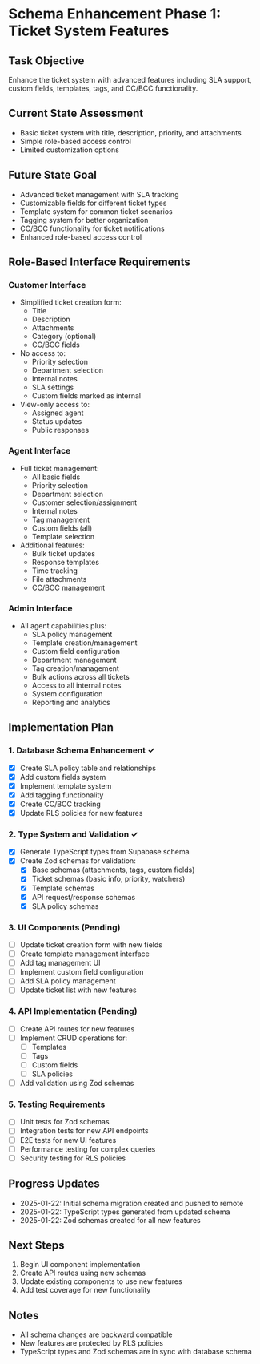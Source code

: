 # Schema Enhancement Phase 1: Ticket System Features

## Task Objective
Enhance the ticket system with advanced features including SLA support, custom fields, templates, tags, and CC/BCC functionality.

## Current State Assessment
- Basic ticket system with title, description, priority, and attachments
- Simple role-based access control
- Limited customization options

## Future State Goal
- Advanced ticket management with SLA tracking
- Customizable fields for different ticket types
- Template system for common ticket scenarios
- Tagging system for better organization
- CC/BCC functionality for ticket notifications
- Enhanced role-based access control

## Role-Based Interface Requirements

### Customer Interface
- Simplified ticket creation form:
  - Title
  - Description
  - Attachments
  - Category (optional)
  - CC/BCC fields
- No access to:
  - Priority selection
  - Department selection
  - Internal notes
  - SLA settings
  - Custom fields marked as internal
- View-only access to:
  - Assigned agent
  - Status updates
  - Public responses

### Agent Interface
- Full ticket management:
  - All basic fields
  - Priority selection
  - Department selection
  - Customer selection/assignment
  - Internal notes
  - Tag management
  - Custom fields (all)
  - Template selection
- Additional features:
  - Bulk ticket updates
  - Response templates
  - Time tracking
  - File attachments
  - CC/BCC management

### Admin Interface
- All agent capabilities plus:
  - SLA policy management
  - Template creation/management
  - Custom field configuration
  - Department management
  - Tag creation/management
  - Bulk actions across all tickets
  - Access to all internal notes
  - System configuration
  - Reporting and analytics

## Implementation Plan

### 1. Database Schema Enhancement ✓
- [x] Create SLA policy table and relationships
- [x] Add custom fields system
- [x] Implement template system
- [x] Add tagging functionality
- [x] Create CC/BCC tracking
- [x] Update RLS policies for new features

### 2. Type System and Validation ✓
- [x] Generate TypeScript types from Supabase schema
- [x] Create Zod schemas for validation:
  - [x] Base schemas (attachments, tags, custom fields)
  - [x] Ticket schemas (basic info, priority, watchers)
  - [x] Template schemas
  - [x] API request/response schemas
  - [x] SLA policy schemas

### 3. UI Components (Pending)
- [ ] Update ticket creation form with new fields
- [ ] Create template management interface
- [ ] Add tag management UI
- [ ] Implement custom field configuration
- [ ] Add SLA policy management
- [ ] Update ticket list with new features

### 4. API Implementation (Pending)
- [ ] Create API routes for new features
- [ ] Implement CRUD operations for:
  - [ ] Templates
  - [ ] Tags
  - [ ] Custom fields
  - [ ] SLA policies
- [ ] Add validation using Zod schemas

### 5. Testing Requirements
- [ ] Unit tests for Zod schemas
- [ ] Integration tests for new API endpoints
- [ ] E2E tests for new UI features
- [ ] Performance testing for complex queries
- [ ] Security testing for RLS policies

## Progress Updates
- 2025-01-22: Initial schema migration created and pushed to remote
- 2025-01-22: TypeScript types generated from updated schema
- 2025-01-22: Zod schemas created for all new features

## Next Steps
1. Begin UI component implementation
2. Create API routes using new schemas
3. Update existing components to use new features
4. Add test coverage for new functionality

## Notes
- All schema changes are backward compatible
- New features are protected by RLS policies
- TypeScript types and Zod schemas are in sync with database schema 